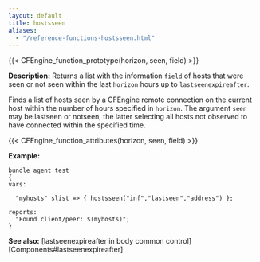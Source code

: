 ```yaml
---
layout: default
title: hostsseen
aliases:
  - "/reference-functions-hostsseen.html"
---
```


{{< CFEngine_function_prototype(horizon, seen, field) >}}

**Description:** Returns a list with the information `field` of hosts that were
seen or not seen within the last `horizon` hours up to `lastseenexpireafter`.

Finds a list of hosts seen by a CFEngine remote connection on the current host
within the number of hours specified in `horizon`. The argument `seen` may be
lastseen or notseen, the latter selecting all hosts not observed to have
connected within the specified time.

{{< CFEngine_function_attributes(horizon, seen, field) >}}

**Example:**

```cf3
bundle agent test
{
vars:

  "myhosts" slist => { hostsseen("inf","lastseen","address") };

reports:
  "Found client/peer: $(myhosts)";
}
```

**See also:** [lastseenexpireafter in body common control][Components#lastseenexpireafter]
